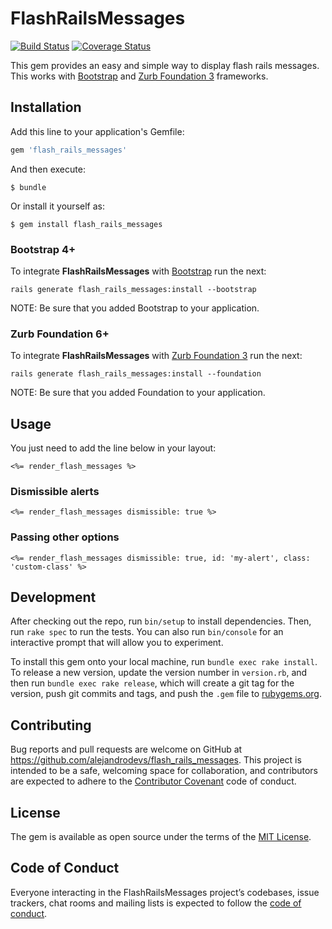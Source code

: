 # FlashRailsMessages
[![Build Status](https://travis-ci.com/alejandrodevs/flash_rails_messages.svg?branch=master)](https://travis-ci.org/alejandrodevs/flash_rails_messages) [![Coverage Status](https://coveralls.io/repos/github/alejandrodevs/flash_rails_messages/badge.svg?branch=master)](https://coveralls.io/github/alejandrodevs/flash_rails_messages?branch=master)

This gem provides an easy and simple way to display flash rails messages.
This works with [Bootstrap](http://getbootstrap.com/) and [Zurb Foundation 3](http://foundation.zurb.com/) frameworks.

## Installation

Add this line to your application's Gemfile:

```ruby
gem 'flash_rails_messages'
```

And then execute:

    $ bundle

Or install it yourself as:

    $ gem install flash_rails_messages

### Bootstrap 4+

To integrate **FlashRailsMessages** with [Bootstrap](http://getbootstrap.com/) run the next:

```
rails generate flash_rails_messages:install --bootstrap
```

NOTE: Be sure that you added Bootstrap to your application.


### Zurb Foundation 6+

To integrate **FlashRailsMessages** with [Zurb Foundation 3](http://foundation.zurb.com/) run the next:

```
rails generate flash_rails_messages:install --foundation
```

NOTE: Be sure that you added Foundation to your application.

## Usage

You just need to add the line below in your layout:

```erb
<%= render_flash_messages %>
```

### Dismissible alerts

```erb
<%= render_flash_messages dismissible: true %>
```

### Passing other options

```erb
<%= render_flash_messages dismissible: true, id: 'my-alert', class: 'custom-class' %>
```

## Development

After checking out the repo, run `bin/setup` to install dependencies. Then, run `rake spec` to run the tests. You can also run `bin/console` for an interactive prompt that will allow you to experiment.

To install this gem onto your local machine, run `bundle exec rake install`. To release a new version, update the version number in `version.rb`, and then run `bundle exec rake release`, which will create a git tag for the version, push git commits and tags, and push the `.gem` file to [rubygems.org](https://rubygems.org).

## Contributing

Bug reports and pull requests are welcome on GitHub at https://github.com/alejandrodevs/flash_rails_messages. This project is intended to be a safe, welcoming space for collaboration, and contributors are expected to adhere to the [Contributor Covenant](http://contributor-covenant.org) code of conduct.

## License

The gem is available as open source under the terms of the [MIT License](https://opensource.org/licenses/MIT).

## Code of Conduct

Everyone interacting in the FlashRailsMessages project’s codebases, issue trackers, chat rooms and mailing lists is expected to follow the [code of conduct](https://github.com/alejandrodevs/flash_rails_messages/blob/master/CODE_OF_CONDUCT.md).
